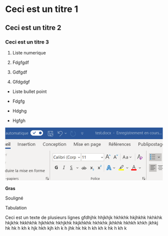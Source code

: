 # Ceci est un titre 1

## Ceci est un titre 2

### Ceci est un titre 3

1.  Liste numerique

2.  Fdgfgdf

3.  Gdfgdf

4.  Gfdgdgf

<!-- end list -->

  - Liste bullet point

  - Fdgfg

  - Hdghg

  - Hgfgh

![Alt Texte](./NAT/media/image1.png)

**Gras**

<span class="underline">Souligné</span>

Tabulation

Ceci est un texte de plusieurs lignes gfdhjhk hhjkhjk hkhkhk hkjhkhk
hkhkhk hkjkhk hkkhkhk hjkhkhk hkhjkhk hkjkhkhk hkhkhk jkhkhk hkhkh khkh
jkhkj hk hk h kh k hjk hkh kjh kh k h jhk hk hk h kh kh k hk h kh k
